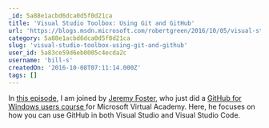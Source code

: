 ```yaml
---
_id: 5a88e1acbd6dca0d5f0d21ca
title: 'Visual Studio Toolbox: Using Git and GitHub'
url: 'https://blogs.msdn.microsoft.com/robertgreen/2016/10/05/visual-studio-toolbox-using-git-and-github/'
category: 5a88e1acbd6dca0d5f0d21ca
slug: 'visual-studio-toolbox-using-git-and-github'
user_id: 5a83ce59d6eb0005c4ecda2c
username: 'bill-s'
createdOn: '2016-10-08T07:11:14.000Z'
tags: []
---
```


In <a href="https://channel9.msdn.com/Shows/Visual-Studio-Toolbox/Using-Git-and-GitHub">this episode</a>, I am joined by <a href="https://twitter.com/codefoster">Jeremy Foster</a>, who just did a <a href="http://codefoster.com/githubmva">GitHub for Windows users course </a>for Microsoft Virtual Academy. Here, he focuses on how you can use GitHub in both Visual Studio and Visual Studio Code.
